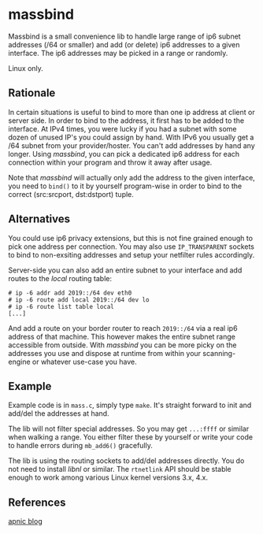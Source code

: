 massbind
========


Massbind is a small convenience lib to handle large range of ip6 subnet
addresses (/64 or smaller) and add (or delete) ip6 addresses to a given
interface. The ip6 addresses may be picked in a range or randomly.

Linux only.


Rationale
---------

In certain situations is useful to bind to more than one ip address at
client or server side. In order to bind to the address, it first has to be added to
the interface. At IPv4 times, you were lucky if you had a subnet with
some dozen of unused IP's you could assign by hand. With IPv6 you usually
get a /64 subnet from your provider/hoster. You can't add addresses by hand
any longer.
Using *massbind*, you can pick a dedicated ip6 address for each connection
within your program and throw it away after usage.

Note that *massbind* will actually only add the address to the given interface,
you need to `bind()` to it by yourself program-wise in order to bind to the
correct (src:srcport, dst:dstport) tuple.


Alternatives
------------

You could use ip6 privacy extensions, but this is not fine grained enough to
pick one address per connection. You may also use `IP_TRANSPARENT` sockets
to bind to non-exsiting addresses and setup your netfilter rules accordingly.

Server-side you can also add an entire subnet to your interface and add
routes to the *local* routing table:

```
# ip -6 addr add 2019::/64 dev eth0
# ip -6 route add local 2019::/64 dev lo
# ip -6 route list table local
[...]
```

And add a route on your border router to reach `2019::/64` via a real ip6 address of
that machine.
This however makes the entire subnet range accessible from outside. With *massbind*
you can be more picky on the addresses you use and dispose at runtime from within
your scanning-engine or whatever use-case you have.


Example
-------

Example code is in `mass.c`, simply type `make`. It's straight forward to
init and add/del the addresses at hand.

The lib will not filter special addresses. So you may get `...:ffff` or similar
when walking a range. You either filter these by yourself or write your code
to handle errors during `mb_add6()` gracefully.

The lib is using the routing sockets to add/del addresses directly. You do not
need to install *libnl* or similar. The `rtnetlink` API should be stable enough
to work among various Linux kernel versions 3.x, 4.x.


References
----------

[apnic blog](https://blog.apnic.net/2016/09/14/binding-ipv6-subnet/)


